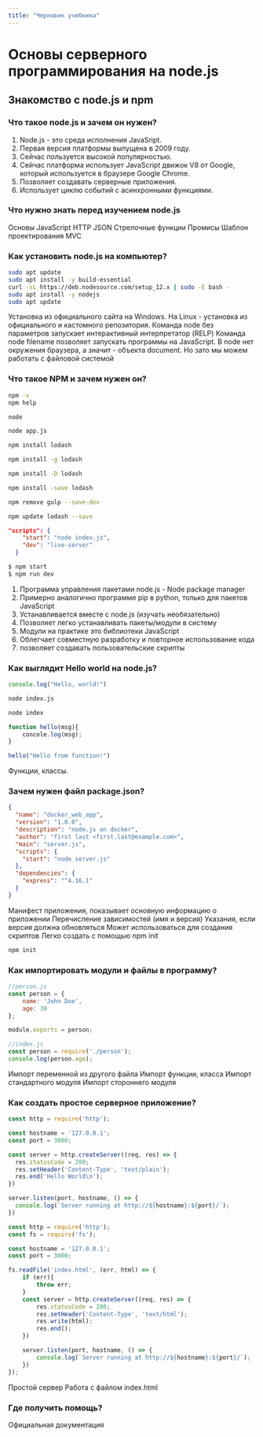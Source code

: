 ```yaml
---
title: "Черновик учебника"
---
```


# Основы серверного программирования на node.js

## Знакомство с node.js и npm

### Что такое node.js и зачем он нужен?

1. Node.js - это среда исполнения JavaSript.
1. Первая версия платформы выпущена в 2009 году. 
1. Сейчас пользуется высокой популярностью. 
1. Сейчас платформа использует JavaScript движок V8 от Google, который используется в браузере Google Chrome. 
1. Позволяет создавать серверные приложения.
1. Использует циклю событий с асинхронными функциями.


### Что нужно знать перед изучением node.js

Основы JavaScript
HTTP
JSON
Стрелочные функции
Промисы
Шаблон проектирования MVC

### Как установить node.js на компьютер?

```bash
sudo apt update
sudo apt install -y build-essential
curl -sL https://deb.nodesource.com/setup_12.x | sudo -E bash -
sudo apt install -y nodejs
sudo apt update
```

Установка из официального сайта на Windows.
На Linux - установка из официального и кастомного репозитория.
Команда node без параметров запускает интерактивный интерпретатор (RELP)
Команда node filename  позволяет запускать программы на JavaScript.
В node нет окружения браузера, а значит - объекта document.
Но зато мы можем работать с файловой системой

### Что такое NPM и зачем нужен он?

```bash
npm -v
npm help

node

node app.js
```

```bash
npm install lodash

npm install -g lodash

npm install -D lodash

npm install -save lodash

npm remove gulp --save-dev

npm update lodash --save
```

```json
"scripts": {
    "start": "node index.js",
    "dev": "live-server"
  }
```

```bash
$ npm start
$ npm run dev
```

1. Программа управления пакетами node.js - Node package manager
1. Примерно аналогично программе pip в python, только для пакетов JavaScript
1. Устанавливается вместе с node.js (изучать необязательно)
1. Позволяет легко устанавливать пакеты/модули в систему
1. Модули на практике это библиотеки JavaScript
1. Облегчает совместную разработку и повторное использование кода
1. позволяет создавать пользовательские скрипты

### Как выглядит Hello world на node.js?

```js
console.log("Hello, world!")
```

```bash
node index.js
```

```bash
node index
```

```js
function hello(msg){
	concole.log(msg);
}

hello("Hello from function!")
```

Функции, классы.

### Зачем нужен файл package.json?

```json
{
  "name": "docker_web_app",
  "version": "1.0.0",
  "description": "node.js on docker",
  "author": "first last <first.last@example.com>",
  "main": "server.js",
  "scripts": {
    "start": "node server.js"
  },
  "dependencies": {
    "express": "^4.16.1"
  }
}
```

Манифест приложения, показывает основную информацию о приложении
Перечисление зависимостей (имя и версия)
Указания, если версия должна обновляться
Может использоваться для создания скриптов
Легко создать с помощью npm init


```bash
npm init
```

### Как импортировать модули и файлы в программу?

```js
//person.js
const person = {
	name: 'John Doe',
	age: 30
};

module.exports = person;
```

```js
//index.js
const person = require('./person');
console.log(person.age);
```

Импорт переменной из другого файла
Импорт функции, класса
Импорт стандартного модуля
Импорт стороннего модуля

### Как создать простое серверное приложение?

```js
const http = require('http');

const hostname = '127.0.0.1';
const port = 3000;

const server = http.createServer((req, res) => {
  res.statusCode = 200;
  res.setHeader('Content-Type', 'text/plain');
  res.end('Hello World\n');
})

server.listen(port, hostname, () => {
  console.log(`Server running at http://${hostname}:${port}/`);
})
```

```js
const http = require('http');
const fs = require('fs');

const hostname = '127.0.0.1';
const port = 3000;

fs.readFile('index.html', (err, html) => {
	if (err){
		throw err;
	}
	const server = http.createServer((req, res) => {
		res.statusCode = 200;
		res.setHeader('Content-Type', 'text/html');
		res.write(html);
		res.end();
	})

	server.listen(port, hostname, () => {
		console.log(`Server running at http://${hostname}:${port}/`);
	})
});


```

Простой сервер
Работа с файлом index.html

### Где получить помощь?

Официальная документация
